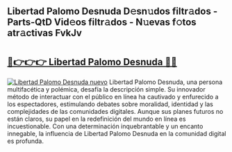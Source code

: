 ## Libertad Palomo Desnuda D𝚎sn𝚞dos filtr𝚊dos - Parts-QtD Vid𝚎os filtr𝚊dos - N𝚞evas f𝚘tos atr𝚊ctivas FvkJv

# <h2><a href="http://mb8hmj2.tromn.icu/?c=Libertad+Palomo+Desnuda">🔗👉👉👉 Libertad Palomo Desnuda 🔗🔗</a></h2>

[![Libertad Palomo Desnuda nuevo](https://i.imgur.com/pEAQMta.gif)](http://mb8hmj2.tromn.icu/?c=Libertad+Palomo+Desnuda)
Libertad Palomo Desnuda, una persona multifacética y polémica, desafía la descripción simple. Su innovador método de interactuar con el público en línea ha cautivado y enfurecido a los espectadores, estimulando debates sobre moralidad, identidad y las complejidades de las comunidades digitales. Aunque sus planes futuros no están claros, su papel en la redefinición del mundo en línea es incuestionable. Con una determinación inquebrantable y un encanto innegable, la influencia de Libertad Palomo Desnuda en la comunidad digital es profunda.
